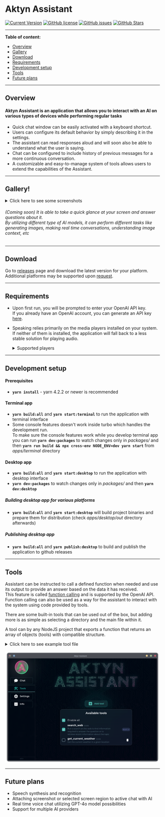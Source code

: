 # Aktyn Assistant

[![Current Version](https://img.shields.io/github/package-json/v/Aktyn/DesktopVoiceAssistant.svg)](https://github.com/Aktyn/DesktopVoiceAssistant)
[![GitHub license](https://img.shields.io/github/license/Aktyn/DesktopVoiceAssistant.svg)](https://github.com/Aktyn/DesktopVoiceAssistant/blob/master/LICENSE)
[![GitHub issues](https://img.shields.io/github/issues/Aktyn/DesktopVoiceAssistant.svg)](https://GitHub.com/Aktyn/DesktopVoiceAssistant/issues/)
[![GitHub Stars](https://img.shields.io/github/stars/Aktyn/DesktopVoiceAssistant.svg)](https://github.com/Aktyn/DesktopVoiceAssistant/stargazers)

---

**Table of content:**

- [Overview](#overview)
- [Gallery](#gallery)
- [Download](#download)
- [Requirements](#requirements)
- [Development setup](#development-setup)
- [Tools](#tools)
- [Future plans](#future-plans)

---

## Overview <a id="overview"></a>

#### Aktyn Assistant is an application that allows you to interact with an AI on various types of devices while performing regular tasks

- Quick chat window can be easily activated with a keyboard shortcut.
- Users can configure its default behavior by simply describing it in the settings.
- The assistant can read responses aloud and will soon also be able to understand what the user is saying.
- Chat can be configured to include history of previous messages for a more continuous conversation.
- A customizable and easy-to-manage system of tools allows users to extend the capabilities of the Assistant.

---

## Gallery! <a id="gallery"></a>

<details>
  <summary>Click here to see some screenshots</summary>

#### Some views in main window (instructed to respond in a leet speak)

![img](img/settings.png)
![img](img/chat-leet.png)
![img](img/tools.png)

#### Example quick chat window after asking about given screenshot of code

![img](img/quick-chat-part1.png)
![img](img/quick-chat-part2.png)

</details>

###### (Coming soon) It is able to take a quick glance at your screen and answer questions about it.<br />By utilizing different type of AI models, it can perform different tasks like generating images, making real time conversations, understanding image context, etc

---

## Download <a id="download"></a>

Go to [releases](https://github.com/Aktyn/aktyn-assistant/releases) page and download the latest version for your platform.  
Additional platforms may be supported upon [request](https://github.com/Aktyn/aktyn-assistant/issues/new).

---

## Requirements <a id="requirements"></a>

- Upon first run, you will be prompted to enter your OpenAI API key.  
  If you already have an OpenAI account, you can generate an API key [here](https://platform.openai.com/account/api-keys).
- Speaking relies primarily on the media players installed on your system.  
  If neither of them is installed, the application will fall back to a less stable solution for playing audio.
  <details>
    <summary>Supported players</summary>

  - mplayer
  - afplay
  - mpg123
  - mpg321
  - play
  - omxplayer
  - aplay
  - cmdmp3
  </details>

---

## Development setup <a id="development-setup"></a>

#### Prerequisites

- **`yarn install`** - yarn 4.2.2 or newer is recommended

#### Terminal app

- **`yarn build:all`** and **`yarn start:terminal`** to run the application with terminal interface
- Some console features doesn't work inside turbo which handles the development run.  
  To make sure the console features work while you develop terminal app you can run **`yarn dev:packages`** to watch changes only in _packages/_ and then **`yarn run build && npx cross-env NODE_ENV=dev yarn start`** from _apps/terminal_ directory

#### Desktop app

- **`yarn build:all`** and **`yarn start:desktop`** to run the application with desktop interface
- **`yarn dev:packages`** to watch changes only in _packages/_ and then **`yarn dev:desktop`**

##### Building desktop app for various platforms

- **`yarn build:all`** and **`yarn start:desktop`** will build project binaries and prepare them for distribution (check _apps/desktop/out_ directory afterwards)

##### Publishing desktop app

- **`yarn build:all`** and **`yarn publish:desktop`** to build and publish the application to github releases

---

## Tools <a id="tools"></a>

Assistant can be instructed to call a defined function when needed and use its output to provide an answer based on the data it has received.  
This feature is called [function calling](https://platform.openai.com/docs/guides/function-calling) and is supported by the OpenAI API.
Function calling can also be used as a way for the assistant to interact with the system using code provided by tools.

There are some built-in tools that can be used out of the box, but adding more is as simple as selecting a directory and the main file within it.

A tool can by any NodeJS project that exports a function that returns an array of objects (tools) with compatible structure.

<details>
  <summary>Click here to see example tool file</summary>

```javascript
exports.default = index
const toolSchema = {
  version: '1.0.0',
  functionName: 'get_current_weather',
  //Description tells AI what the function does so it can decide whether to call it or not
  description: 'Get the current weather in a given location',
  parameters: {
    type: 'object',
    properties: {
      location: {
        type: 'string',
        description: 'The city and state, e.g. San Francisco, CA',
      },
      unit: { type: 'string', enum: ['celsius', 'fahrenheit'] },
    },
    required: ['location'],
  },
}

// This function can call an external APIs for example. Argument is a JSON object with the parameters defined in the schema
async function getCurrentWeather(data) {
  const { location } = data
  if (location.toLowerCase().includes('tokyo')) {
    return JSON.stringify({
      location: 'Tokyo',
      temperature: '10',
      unit: 'celsius',
    })
  } else if (location.toLowerCase().includes('san francisco')) {
    return JSON.stringify({
      location: 'San Francisco',
      temperature: '72',
      unit: 'fahrenheit',
    })
  } else if (location.toLowerCase().includes('paris')) {
    return JSON.stringify({
      location: 'Paris',
      temperature: '22',
      unit: 'fahrenheit',
    })
  } else {
    return JSON.stringify({ location, temperature: 'unknown' })
  }
}
function index() {
  return [
    {
      schema: toolSchema,
      function: getCurrentWeather,
    },
  ]
}
```

</details>

![img](img/tools.png)

---

## Future plans <a id="future-plans"></a>

- Speech synthesis and recognition
- Attaching screenshot or selected screen region to active chat with AI
- Real time voice chat utilizing GPT-4o model possibilities
- Support for multiple AI providers

